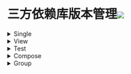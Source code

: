 # 三方依赖库版本管理[![](https://jitpack.io/v/qiushui95/LibDependency.svg)](https://jitpack.io/#qiushui95/LibDependency)
  
<details>  
<summary>Single</summary>  
  
>[AliOss](https://help.aliyun.com/document_detail/32043.html)(阿里云存储)  
>>implementation("com.aliyun.dpa:oss-android-sdk:2.9.11")  
  
>[AliPush](https://help.aliyun.com/document_detail/190009.html?spm=a2c4g.11174283.3.2.52eb6d163QVxjG)(阿里推送)  
>>implementation("com.aliyun.ams:alicloud-android-push:3.7.4")  
  
>[AndroidUtil](https://github.com/Blankj/AndroidUtilCode)(多功能工具包)  
>>implementation("com.blankj:utilcodex:1.31.0")  
  
>[Annotation](https://developer.android.com/jetpack/androidx/releases/annotation)(Annotation)  
>>implementation("androidx.annotation:annotation:1.3.0")  
  
>[Appcompat](https://developer.android.com/jetpack/androidx/releases/appcompat)  
>>implementation("androidx.appcompat:appcompat:1.4.1")  
  
>[Background](https://github.com/JavaNoober/BackgroundLibrary)(背景生成工具库)  
>>implementation("com.github.JavaNoober.BackgroundLibrary:libraryx:1.7.3")  
  
>[BasePopup](https://github.com/razerdp/BasePopup)(弹窗)  
>>implementation("io.github.razerdp:BasePopup:3.2.0")  
  
>[ColorKtx](https://github.com/JorgeCastilloPrz/AndroidColorX)(颜色帮助库)  
>>implementation("me.jorgecastillo:androidcolorx:0.2.0")  
  
>[DateTimePicker](https://github.com/loperSeven/DateTimePicker)(时间选择器)  
>>implementation("com.github.loperSeven:DateTimePicker:0.5.7")  
  
>[EasyFloat](https://github.com/princekin-f/EasyFloat)(悬浮窗)  
>>implementation("com.github.princekin-f:EasyFloat:2.0.4")  
  
>[ImagePicker](https://github.com/yangpeixing/YImagePicker)(多媒体选择库)  
>>implementation("com.ypx.yimagepicker:androidx:3.1.4")  
  
>[JodaTime](https://github.com/JodaOrg/joda-time)(时间处理库)  
>>implementation("joda-time:joda-time:2.10.13")  
  
>[LeakCanary](https://square.github.io/leakcanary/getting_started/)(内存泄露监控)  
>>implementation("com.squareup.leakcanary:leakcanary-android:2.8.1")  
  
>[Mmkv](https://github.com/Tencent/MMKV/blob/master/README_CN.md)(持久KV数据存储)  
>>implementation("com.tencent:mmkv-static:1.2.12")  
  
>[PermissionX](https://github.com/guolindev/PermissionX)(权限请求)  
>>implementation("com.guolindev.permissionx:permissionx:1.6.1")  
  
>[Paging](https://developer.android.com/jetpack/androidx/releases/paging)(分页请求)  
>>implementation("androidx.paging:paging-runtime:3.1.1")  
  
>[QrScanner](https://github.com/jenly1314/ZXingLite)(二维码扫描)  
>>implementation("com.github.jenly1314:zxing-lite:2.1.1")  
  
>[Startup](https://github.com/qiushui95/AndroidInitializer)(app启动初始化)  
>>implementation("com.github.qiushui95:AndroidInitializer:1.0.8")  
  
>[Store](https://github.com/dropbox/Store)(多数据源)  
>>implementation("com.dropbox.mobile.store:store4:4.0.4-KT15")  
  
>[WeChat](https://developers.weixin.qq.com/doc/oplatform/Mobile_App/Resource_Center_Homepage.html)(微信开发Sdk)  
>>implementation("com.tencent.mm.opensdk:wechat-sdk-android-without-mta:6.8.0")  
  
>[XCrash](https://github.com/iqiyi/xCrash/blob/master/README.zh-CN.md)(奔溃日志收集)  
>>implementation("com.iqiyi.xcrash:xcrash-android-lib:3.1.0")  
  
>[Profiler](https://github.com/itkacher/OkHttpProfiler)(AS OkHttp 拦截器)  
>>implementation("com.localebro:okhttpprofiler:1.0.8")  
  
>[MavenPublish](https://github.com/vanniktech/gradle-maven-publish-plugin)(Maven上传)  
>>implementation("com.vanniktech:gradle-maven-publish-plugin:0.19.0")  
  
>[Serialization](https://github.com/Kotlin/kotlinx.serialization)(Json序列化)  
>>implementation("org.jetbrains.kotlinx:kotlinx-serialization-json:1.3.2")  
  
>[Zip4J](https://github.com/srikanth-lingala/zip4j)(zip压缩相关)  
>>implementation("net.lingala.zip4j:zip4j:2.9.1")  
  
</details>  
  
<details>  
<summary>View</summary>  
  
>[AgentWeb](https://github.com/Justson/AgentWeb)(浏览器)  
>>implementation("com.github.Justson.AgentWeb:agentweb-core:v4.1.9-androidx")  
  
>[BannerView](https://github.com/xiaohaibin/XBanner/tree/androidX)(轮播控件)  
>>implementation("com.github.xiaohaibin:XBanner:androidx_v1.2.8")  
  
>[BlurView](https://github.com/Dimezis/BlurView)(高斯模糊)  
>>implementation("com.eightbitlab:blurview:1.6.6")  
  
>[BottomNavigation](https://github.com/Ashok-Varma/BottomNavigation)(底部导航)  
>>implementation("com.ashokvarma.android:bottom-navigation-bar:2.2.0")  
  
>[ConstraintLayout](https://developer.android.com/jetpack/androidx/releases/constraintlayout)(约束布局)  
>>implementation("androidx.constraintlayout:constraintlayout:2.1.3")  
  
>[CornerView](https://github.com/csdn-mobile/RoundView)(圆角控件)  
>>implementation("io.github.csdn-mobile:RoundView:1.7.1")  
  
>[FlexBox](https://github.com/google/flexbox-layout)(流式布局)  
>>implementation("com.google.android.flexbox:flexbox:3.0.0")  
  
>[FormatterEdit](https://github.com/dkzwm/FormatEditText)(输入格式化控件)  
>>implementation("com.github.dkzwm:fet-core:0.2.1")  
  
>[LottieView](https://github.com/airbnb/lottie-android)(动画框架)  
>>implementation("com.airbnb.android:lottie:5.0.3")  
  
>[Material](https://github.com/material-components/material-components-android)  
>>implementation("com.google.android.material:material:1.5.0")  
  
>[PdfViewer](https://github.com/barteksc/AndroidPdfViewer)(pdf查看)  
>>implementation("com.github.mhiew:android-pdf-viewer:3.2.0-beta.2")  
  
>[PhotoView](https://github.com/Baseflow/PhotoView)(图片预览)  
>>implementation("com.github.chrisbanes:PhotoView:2.3.0")  
  
>[PinView](https://github.com/ChaosLeung/PinView)(密码输入框)  
>>implementation("io.github.chaosleung:pinview:1.4.4")  
  
>[RecyclerView](https://developer.android.com/jetpack/androidx/releases/recyclerview)  
>>implementation("androidx.recyclerview:recyclerview:1.2.1")  
  
>[SwipeRefreshLayout](https://developer.android.com/jetpack/androidx/releases/swiperefreshlayout)(下拉刷新控件)  
>>implementation("androidx.swiperefreshlayout:swiperefreshlayout:1.2.0-alpha01")  
  
>[SwitchButton](https://github.com/kyleduo/SwitchButton)(开关按钮)  
>>implementation("com.kyleduo.switchbutton:library:2.1.0")  
  
>[ViewPager2](https://developer.android.com/jetpack/androidx/releases/viewpager2)  
>>implementation("androidx.viewpager2:viewpager2:1.1.0-beta01")  
  
</details>  
  
<details>  
<summary>Test</summary>  
  
>[Espresso](https://mvnrepository.com/artifact/androidx.test.espresso/espresso-core)(UI自动化测试)  
>>androidTestImplementation("androidx.test.espresso:espresso-core:3.4.0")  
  
>[Junit](https://mvnrepository.com/artifact/org.junit.jupiter/junit-jupiter)(单元测试)  
>>testImplementation("org.junit.jupiter:junit-jupiter:5.8.2")  
  
>[JunitExt](https://mvnrepository.com/artifact/androidx.test.ext/junit-ktx)(单元测试扩展)  
>>testImplementation("androidx.test.ext:junit-ktx:1.1.3")  
  
</details>  
  
<details>  
<summary>Compose</summary>  
  
>[ConstraintLayout](https://developer.android.com/jetpack/androidx/releases/constraintlayout)(Compose约束布局)  
>>implementation(androidx.constraintlayout:constraintlayout-compose:1.0.0)  
  
>[NavigationAnimation](https://github.com/fornewid/material-motion-compose)(Compose导航动画)  
>>implementation(com.github.fornewid:material-motion-compose:0.8.1)  
  
>[ViewModel](https://developer.android.com/jetpack/androidx/releases/lifecycle)  
>>implementation(androidx.lifecycle:lifecycle-viewmodel-compose:2.4.1)  
  
>[Accompanist](https://github.com/google/accompanist)  
>>implementation(com.google.accompanist:accompanist-appcompat-theme:0.23.1)  
>>implementation(com.google.accompanist:accompanist-drawablepainter:0.23.1)  
>>implementation(com.google.accompanist:accompanist-flowlayout:0.23.1)  
>>implementation(com.google.accompanist:accompanist-insets:0.23.1)  
>>implementation(com.google.accompanist:accompanist-navigation-animation:0.23.1)  
>>implementation(com.google.accompanist:accompanist-navigation-material:0.23.1)  
>>implementation(com.google.accompanist:accompanist-pager:0.23.1)  
>>implementation(com.google.accompanist:accompanist-permissions:0.23.1)  
>>implementation(com.google.accompanist:accompanist-placeholder:0.23.1)  
>>implementation(com.google.accompanist:accompanist-placeholder-material:0.23.1)  
>>implementation(com.google.accompanist:accompanist-swiperefresh:0.23.1)  
>>implementation(com.google.accompanist:accompanist-systemuicontroller:0.23.1)  
  
>[Official](https://developer.android.com/jetpack/androidx/releases/compose)(Compose官方)  
>>implementation(androidx.compose.animation:animation:1.1.1)  
>>implementation(androidx.compose.compiler:compiler:1.1.1)  
>>implementation(androidx.compose.foundation:foundation:1.1.1)  
>>implementation(androidx.compose.runtime:runtime-livedata:1.1.1)  
>>implementation(androidx.compose.material:material:1.1.1)  
>>implementation(androidx.compose.material:material-icons-core:1.1.1)  
>>implementation(androidx.compose.material:material-icons-extended:1.1.1)  
>>implementation(androidx.compose.ui:ui-tooling-preview:1.1.1)  
>>androidTestImplementation(androidx.compose.ui:ui-test-junit4:1.1.1)  
>>implementation(androidx.compose.ui:ui:1.1.1)  
>>implementation(androidx.compose.ui:ui-tooling:1.1.1)  
  
</details>  
  
<details>  
<summary>Group</summary>  
  
>[Activity](https://developer.android.com/jetpack/androidx/releases/activity)  
>>implementation(androidx.activity:activity-ktx:1.4.0)  
>>implementation(androidx.activity:activity-compose:1.4.0)  
  
>[CameraX](https://developer.android.com/jetpack/androidx/releases/camera)(相机相关)  
>>implementation(androidx.camera:camera-camera2:1.1.0-beta02)  
>>implementation(androidx.camera:camera-core:1.1.0-beta02)  
>>implementation(androidx.camera:camera-lifecycle:1.1.0-beta02)  
>>implementation(androidx.camera:camera-video:1.1.0-beta02)  
>>implementation(androidx.camera:camera-view:1.1.0-beta02)  
>>implementation(androidx.camera:camera-extensions:1.1.0-beta02)  
  
>[Chucker](https://github.com/ChuckerTeam/chucker)(网络请求监控)  
>>debugImplementation(com.github.chuckerteam.chucker:library:3.5.2)  
>>releaseImplementation(com.github.chuckerteam.chucker:library-no-op:3.5.2)  
  
>[Coil](https://coil-kt.github.io/coil/README-zh/)(图片加载)  
>>implementation(io.coil-kt:coil:1.4.0)  
>>implementation(io.coil-kt:coil-compose:1.4.0)  
>>implementation(io.coil-kt:coil-svg:1.4.0)  
>>implementation(io.coil-kt:coil-gif:1.4.0)  
>>implementation(io.coil-kt:coil-video:1.4.0)  
  
>[Core](https://developer.android.com/jetpack/androidx/releases/core)  
>>implementation(androidx.core:core-ktx:1.7.0)  
>>implementation(androidx.core:core-splashscreen:1.0.0-beta01)  
  
>[Coroutines](https://github.com/Kotlin/kotlinx.coroutines)(协程)  
>>implementation(org.jetbrains.kotlinx:kotlinx-coroutines-android:1.6.0)  
>>testImplementation(org.jetbrains.kotlinx:kotlinx-coroutines-test:1.6.0)  
  
>[Download](https://github.com/AriaLyy/Aria)(下载)  
>>implementation(me.laoyuyu.aria:core:3.8.16)  
>>implementation(me.laoyuyu.aria:ftp:3.8.16)  
>>implementation(me.laoyuyu.aria:sftp:3.8.16)  
>>implementation(me.laoyuyu.aria:m3u8:3.8.16)  
>>kapt(me.laoyuyu.aria:compiler:3.8.16)  
  
>[Epoxy](https://github.com/airbnb/epoxy)  
>>implementation(com.airbnb.android:epoxy:5.0.0-beta05)  
>>ksp(com.airbnb.android:epoxy-processor:5.0.0-beta05)  
>>implementation(com.airbnb.android:epoxy-compose:5.0.0-beta05)  
>>implementation(com.airbnb.android:epoxy-glide-preloading:5.0.0-beta05)  
  
>[Fragment](https://developer.android.com/jetpack/androidx/releases/fragment)  
>>implementation(androidx.fragment:fragment-ktx:1.4.1)  
>>testImplementation(androidx.fragment:fragment-testing:1.4.1)  
  
>[Koin](https://github.com/InsertKoinIO/koin)(依赖注入库)  
>>implementation(io.insert-koin:koin-android:3.1.5)  
>>implementation(io.insert-koin:koin-core:3.1.5)  
>>implementation(io.insert-koin:koin-androidx-workmanager:3.1.5)  
>>testImplementation(io.insert-koin:koin-test-junit5:3.1.5)  
  
>[Kotlin](https://github.com/JetBrains/kotlin)  
>>implementation(org.jetbrains.kotlin:kotlin-stdlib:1.6.10)  
>>implementation(org.jetbrains.kotlin:kotlin-reflect:1.6.10)  
>>implementation(org.jetbrains.kotlin:kotlin-gradle-plugin:1.6.10)  
  
>[Lifecycle](https://developer.android.com/jetpack/androidx/releases/lifecycle)  
>>implementation(androidx.lifecycle:lifecycle-common:2.4.1)  
>>implementation(androidx.lifecycle:lifecycle-livedata-ktx:2.4.1)  
>>implementation(androidx.lifecycle:lifecycle-process:2.4.1)  
>>implementation(androidx.lifecycle:lifecycle-runtime-ktx:2.4.1)  
>>implementation(androidx.lifecycle:lifecycle-viewmodel-savedstate:2.4.1)  
>>implementation(androidx.lifecycle:lifecycle-service:2.4.1)  
>>implementation(androidx.lifecycle:lifecycle-viewmodel-ktx:2.4.1)  
  
>[MoShi](https://github.com/square/moshi)(json解析库)  
>>implementation(com.squareup.moshi:moshi:1.13.0)  
>>ksp(com.squareup.moshi:moshi-kotlin-codegen:1.13.0)  
  
>[Navigation](https://developer.android.com/jetpack/androidx/releases/navigation)(导航库)  
>>implementation(androidx.navigation:navigation-fragment-ktx:2.4.1)  
>>implementation(androidx.navigation:navigation-ui-ktx:2.4.1)  
>>implementation(androidx.navigation:navigation-compose:2.4.1)  
>>testImplementation(androidx.navigation:navigation-testing:2.4.1)  
  
>[OkHttp](https://github.com/square/okhttp)  
>>implementation(com.squareup.okhttp3:okhttp:4.9.3)  
>>androidTestImplementation(com.squareup.okhttp3:mockwebserver:4.9.3)  
  
>[Retrofit](https://github.com/square/retrofit)(网络请求)  
>>implementation(com.squareup.retrofit2:retrofit:2.9.0)  
>>implementation(com.squareup.retrofit2:converter-moshi:2.9.0)  
>>implementation(com.squareup.retrofit2:converter-scalars:2.9.0)  
  
>[Room](https://developer.android.com/jetpack/androidx/releases/room)(Sqlite数据库)  
>>implementation(androidx.room:room-runtime:2.4.2)  
>>implementation(androidx.room:room-ktx:2.4.2)  
>>kapt(androidx.room:room-compiler:2.4.2)  
>>testImplementation(androidx.room:room-testing:2.4.2)  
  
>[Transformer](https://github.com/wasabeef/transformers)(图片裁剪器)  
>>implementation(jp.wasabeef.transformers:coil:1.0.5)  
>>implementation(jp.wasabeef.transformers:coil-gpu:1.0.5)  
>>implementation(jp.wasabeef.transformers:glide:1.0.5)  
>>implementation(jp.wasabeef.transformers:glide-gpu:1.0.5)  
  
>[WorkManager](https://developer.android.com/jetpack/androidx/releases/work)(任务管理器)  
>>implementation(androidx.work:work-runtime-ktx:2.7.1)  
>>testImplementation(androidx.work:work-testing:2.7.1)  
  
</details>  
  
